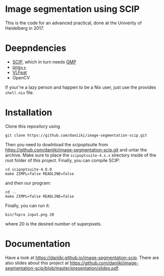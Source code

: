 # Image segmentation using SCIP
This is the code for an advanced practical, done at the Univerity of Heidelberg in 2017.

# Deepndencies
- [SCIP](http://scip.zib.de), which in turn needs [GMP](https://github.com/daniiki/image-segmentation-scip.git)
- [png++](http://www.nongnu.org/pngpp/)
- [VLFeat](http://www.vlfeat.org/)
- OpenCV

If your're a lazy person and happen to be a Nix user, just use the provides `shell.nix` file.

# Installation
Clone this repository using
```
git clone https://github.com/daniiki/image-segmentation-scip.git
```
Then you need to dowlnload the scipoptsuite from https://github.com/daniiki/image-segmentation-scip.git and untar the archive.
Make sure to place the `scipoptsuite-4.x.x` sirectory inside of the root folder of this project.
Finally, you can compile SCIP:
```
cd scipoptsuite-4.0.0
make ZIMPL=false READLINE=false
```
and then our program:
```
cd ..
make ZIMPL=false READLINE=false
```

Finally, you can run it:
```
bin/fopra input.png 20
```
where 20 is the desired number of superpixels.

# Documentation
Have a look at https://daniiki.github.io/image-segmentation-scip.
There are also slides about this project at https://github.com/daniiki/image-segmentation-scip/blob/master/presentation/slides.pdf.
